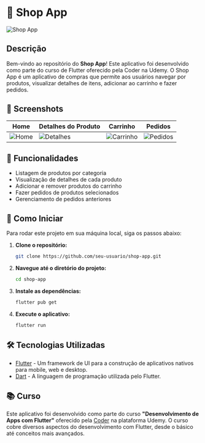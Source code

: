 # 🛒 Shop App

![Shop App](https://img.shields.io/badge/Flutter-Framework-blue)

## Descrição

Bem-vindo ao repositório do **Shop App**! Este aplicativo foi desenvolvido como parte do curso de Flutter oferecido pela Coder na Udemy. O Shop App é um aplicativo de compras que permite aos usuários navegar por produtos, visualizar detalhes de itens, adicionar ao carrinho e fazer pedidos.

## 📸 Screenshots

| Home | Detalhes do Produto | Carrinho | Pedidos |
|------|---------------------|----------|---------|
| ![Home](path_to_screenshot1.png) | ![Detalhes](path_to_screenshot2.png) | ![Carrinho](path_to_screenshot3.png) | ![Pedidos](path_to_screenshot4.png) |

## 🎯 Funcionalidades

- Listagem de produtos por categoria
- Visualização de detalhes de cada produto
- Adicionar e remover produtos do carrinho
- Fazer pedidos de produtos selecionados
- Gerenciamento de pedidos anteriores

## 🚀 Como Iniciar

Para rodar este projeto em sua máquina local, siga os passos abaixo:

1. **Clone o repositório:**
   ```bash
   git clone https://github.com/seu-usuario/shop-app.git

2. **Navegue até o diretório do projeto:**
   ```bash
   cd shop-app

3. **Instale as dependências:**
   ```bash
   flutter pub get

4. **Execute o aplicativo:**
   ```bash
   flutter run


## 🛠️ Tecnologias Utilizadas

- [Flutter](https://flutter.dev/) - Um framework de UI para a construção de aplicativos nativos para mobile, web e desktop.
- [Dart](https://dart.dev/) - A linguagem de programação utilizada pelo Flutter.

## 📚 Curso

Este aplicativo foi desenvolvido como parte do curso **"Desenvolvimento de Apps com Flutter"** oferecido pela [Coder](https://www.udemy.com/user/coder/) na plataforma Udemy. O curso cobre diversos aspectos do desenvolvimento com Flutter, desde o básico até conceitos mais avançados.
